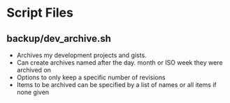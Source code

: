 # Script Files

## backup/dev_archive.sh

- Archives my development projects and gists.
- Can create archives named after the day. month or ISO week they were archived on
- Options to only keep a specific number of revisions
- Items to be archived can be specified by a list of names or all items if none given
